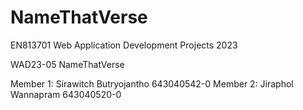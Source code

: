 # NameThatVerse

EN813701 Web Application Development Projects 2023
  
WAD23-05 NameThatVerse

Member 1: Sirawitch Butryojantho 643040542-0
Member 2: Jiraphol Wannapram 643040520-0

